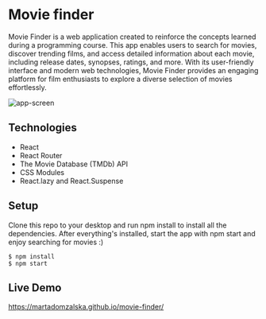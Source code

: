 # Movie finder
Movie Finder is a web application created to reinforce the concepts learned during a programming course. This app enables users to search for movies, discover trending films, and access detailed information about each movie, including release dates, synopses, ratings, and more. With its user-friendly interface and modern web technologies, Movie Finder provides an engaging platform for film enthusiasts to explore a diverse selection of movies effortlessly.


![app-screen](https://github.com/user-attachments/assets/211cc435-8a18-47f2-967e-f252f9e1a89f)


## Technologies
* React
* React Router
* The Movie Database (TMDb) API
* CSS Modules
* React.lazy and React.Suspense

## Setup

Clone this repo to your desktop and run npm install to install all the dependencies.
After everything's installed, start the app with npm start and enjoy searching for movies :)

```
$ npm install
$ npm start
```

## Live Demo 
https://martadomzalska.github.io/movie-finder/  




